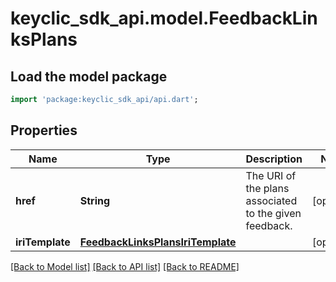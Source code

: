 # keyclic_sdk_api.model.FeedbackLinksPlans

## Load the model package
```dart
import 'package:keyclic_sdk_api/api.dart';
```

## Properties
Name | Type | Description | Notes
------------ | ------------- | ------------- | -------------
**href** | **String** | The URI of the plans associated to the given feedback. | [optional] 
**iriTemplate** | [**FeedbackLinksPlansIriTemplate**](FeedbackLinksPlansIriTemplate.md) |  | [optional] 

[[Back to Model list]](../README.md#documentation-for-models) [[Back to API list]](../README.md#documentation-for-api-endpoints) [[Back to README]](../README.md)



